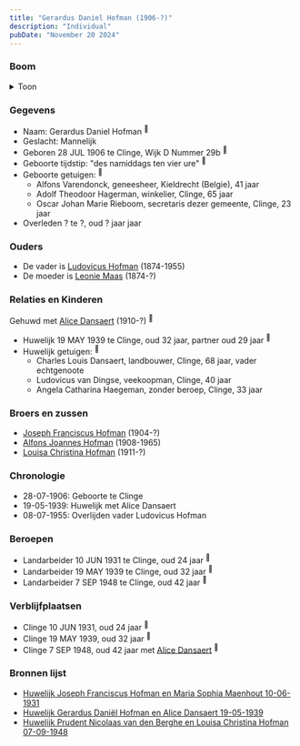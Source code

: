 ```yaml
---
title: "Gerardus Daniel Hofman (1906-?)"
description: "Individual"
pubDate: "November 20 2024"
---
```


### Boom
<details><summary>Toon</summary>

![test](https://www.plantuml.com/plantuml/svg/bPDDQnin443l-XL3SkWfi1_snckC4pkrtPQa3QKfz6HcLnDRM2iPZRR61F_tAl5kDfJG9YU96OtcpHEwP8_ErvKMl55cYmuhAB3Sh9ojZRoosZhm3Ws751alraeIbCgLcevxghP-3nLL1Ja-XjYJ8-ltMn8lRYqrCiE3082fTPBSZxKgDuQOHwCAbHcF8HK78Jx0xLCh5iUAa-jQsj-gh1a-sViApGaWm-SeIlenmEaidVVdqt3lmxqYBGym6XPOx9U5zLxJS0nn35-__OHuSDw3XKEiTo-EygRMUeb6BajdcGiRU4BD0BxSNKESz_jmfPLPKG1hQSWQHN23o1r85a3cqrawI_y1qeF9xVVtSLp0HTTvDDoHb84c999pcDmj0c6KF57CeoWQP72grMhjzwIrtGMIWsWqdPqr9qI3smMQoX1uJ6KzqRPRa4CdW_MF60RMVylFUl3yRlz_XAGr6cMjqJSEt-9Cj2hfaOMHdEym1czH7-TnzCw-hqYFSxYP_0fBcZzBpvFNfGSzZUCy4Gre5n2NP6JuT7y0)
</details>

### Gegevens
- Naam: Gerardus Daniel Hofman <sup><a href="../s00440/" style="text-decoration:none" title="Geboorteakte Gerardus Daniel Hofman 28-07-1906">:link:</a></sup>
- Geslacht: Mannelijk
- Geboren 28 JUL 1906 te Clinge, Wijk D Nummer 29b <sup><a href="../s00440/" style="text-decoration:none" title="Geboorteakte Gerardus Daniel Hofman 28-07-1906">:link:</a></sup>
- Geboorte tijdstip: "des namiddags ten vier ure" <sup><a href="../s00440/" style="text-decoration:none" title="Geboorteakte Gerardus Daniel Hofman 28-07-1906">:link:</a></sup>
- Geboorte getuigen: <sup><a href="../s00440/" style="text-decoration:none" title="Geboorteakte Gerardus Daniel Hofman 28-07-1906">:link:</a></sup>
  - Alfons Varendonck, geneesheer, Kieldrecht (Belgie), 41 jaar
  - Adolf Theodoor Hagerman, winkelier, Clinge, 65 jaar
  - Oscar Johan Marie Rieboom, secretaris dezer gemeente, Clinge, 23 jaar
- Overleden ? te ?, oud ? jaar jaar 

### Ouders
- De vader is [Ludovicus Hofman](../i00251/) (1874-1955)
- De moeder is [Leonie Maas](../i00256/) (1874-?)

### Relaties en Kinderen

Gehuwd met [Alice Dansaert](../i00268/) (1910-?) <sup><a href="../s00444/" style="text-decoration:none" title="Huwelijk Gerardus Daniël Hofman en Alice Dansaert 19-05-1939">:link:</a></sup>
- Huwelijk 19 MAY 1939 te Clinge, oud 32 jaar, partner oud 29 jaar <sup><a href="../s00444/" style="text-decoration:none" title="Huwelijk Gerardus Daniël Hofman en Alice Dansaert 19-05-1939">:link:</a></sup>
- Huwelijk getuigen:  <sup><a href="../s00444/" style="text-decoration:none" title="Huwelijk Gerardus Daniël Hofman en Alice Dansaert 19-05-1939">:link:</a></sup>
  - Charles Louis Dansaert, landbouwer, Clinge, 68 jaar, vader echtgenoote
  - Ludovicus van Dingse, veekoopman, Clinge, 40 jaar
  - Angela Catharina Haegeman, zonder beroep, Clinge, 33 jaar

### Broers en zussen
- [Joseph Franciscus Hofman](../i00263/) (1904-?)
- [Alfons Joannes Hofman](../i00265/) (1908-1965)
- [Louisa Christina Hofman](../i00266/) (1911-?)

### Chronologie
- 28-07-1906: Geboorte te Clinge
- 19-05-1939: Huwelijk met Alice Dansaert
- 08-07-1955: Overlijden vader Ludovicus Hofman

### Beroepen
- Landarbeider 10 JUN 1931 te Clinge, oud 24 jaar <sup><a href="../s00443/" style="text-decoration:none" title="Huwelijk Joseph Franciscus Hofman en Maria Sophia Maenhout 10-06-1931">:link:</a></sup>
- Landarbeider 19 MAY 1939 te Clinge, oud 32 jaar <sup><a href="../s00444/" style="text-decoration:none" title="Huwelijk Gerardus Daniël Hofman en Alice Dansaert 19-05-1939">:link:</a></sup>
- Landarbeider 7 SEP 1948 te Clinge, oud 42 jaar <sup><a href="../s00446/" style="text-decoration:none" title="Huwelijk Prudent Nicolaas van den Berghe en Louisa Christina Hofman 07-09-1948 ">:link:</a></sup>

### Verblijfplaatsen
- Clinge  10 JUN 1931, oud 24 jaar  <sup><a href="../s00443/" style="text-decoration:none" title="Huwelijk Joseph Franciscus Hofman en Maria Sophia Maenhout 10-06-1931">:link:</a></sup>
- Clinge  19 MAY 1939, oud 32 jaar  <sup><a href="../s00444/" style="text-decoration:none" title="Huwelijk Gerardus Daniël Hofman en Alice Dansaert 19-05-1939">:link:</a></sup>
- Clinge  7 SEP 1948, oud 42 jaar met [Alice Dansaert](../i00268/) <sup><a href="../s00446/" style="text-decoration:none" title="Huwelijk Prudent Nicolaas van den Berghe en Louisa Christina Hofman 07-09-1948 ">:link:</a></sup>

### Bronnen lijst
- [Huwelijk Joseph Franciscus Hofman en Maria Sophia Maenhout 10-06-1931](../s00443/)
- [Huwelijk Gerardus Daniël Hofman en Alice Dansaert 19-05-1939](../s00444/)
- [Huwelijk Prudent Nicolaas van den Berghe en Louisa Christina Hofman 07-09-1948 ](../s00446/)